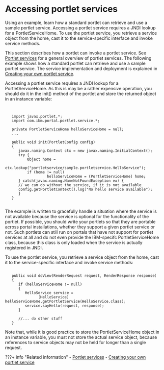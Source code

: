 # Accessing portlet services

Using an example, learn how a standard portlet can retrieve and use a sample portlet service. Accessing a portlet service requires a JNDI lookup for a PortletServiceHome. To use the portlet service, you retrieve a service object from the home, cast it to the service-specific interface and invoke service methods.

This section describes how a portlet can invoke a portlet service. See [Portlet services](../portlet_services/index.md) for a general overview of portlet services. The following example shows how a standard portlet can retrieve and use a sample portlet service. The service implementation and deployment is explained in [Creating your own portlet service](wpsbsservice.md).

Accessing a portlet service requires a JNDI lookup for a PortletServiceHome. As this is may be a rather expensive operation, you should do it in the init\(\) method of the portlet and store the returned object in an instance variable:

```xmp


   import javax.portlet.*;
   import com.ibm.portal.portlet.service.*;

   private PortletServiceHome helloServiceHome = null;
   ...
   
   public void init(PortletConfig config) 
   {
      javax.naming.Context ctx = new javax.naming.InitialContext();
      try {
          Object home = 
                ctx.lookup("portletservice/sample.portletservice.HelloService");
          if (home != null) 
                   helloServiceHome = (PortletServiceHome) home;
      } catch(javax.naming.NameNotFoundException ex) {
      // we can do without the service, if it is not available
      config.getPortletContext().log("No hello service available");
      }
   }


```

The example is written to gracefully handle a situation where the service is not available because the service is optional for the functionality of the portlet. If possible, you should write your portlets so that they are portable across portal installations, whether they support a given portlet service or not. Such portlets can still run on portals that have not support for portlet services at all and do not even provide the IBM-specifc PortletServiceHome class, because this class is only loaded when the service is actually registered in JNDI.

To use the portlet service, you retrieve a service object from the home, cast it to the service-specific interface and invoke service methods:

```xmp

   public void doView(RenderRequest request, RenderResponse response)
   {
      if (helloServiceHome != null)
      {
         HelloService service = 
               (HelloService) helloServiceHome.getPortletService(HelloService.class);
         service.sayHello(request, response);
      }
   
      //... do other stuff
   }

```

Note that, while it is good practice to store the PortletServiceHome object in an instance variable, you must not store the actual service object, because references to service objects may not be held for longer than a single request.

???+ info "Related information"
      - [Portlet services](../portlet_services/index.md)
      - [Creating your own portlet service](wpsbsservice.md)


